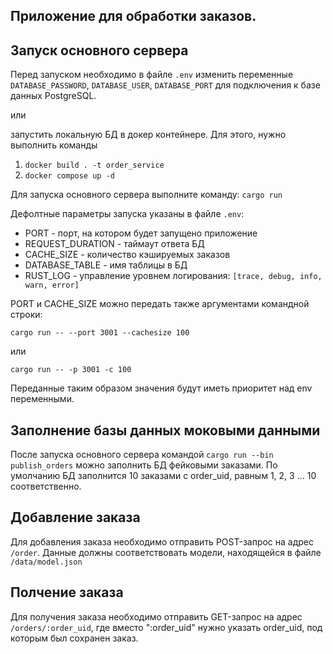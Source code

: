 ## Приложение для обработки заказов.

## Запуск основного сервера
Перед запуском необходимо в файле ```.env``` изменить переменные ```DATABASE_PASSWORD```, ```DATABASE_USER```, ```DATABASE_PORT``` для подключения к базе данных PostgreSQL.

или 

запустить локальную БД в докер контейнере. Для этого, нужно выполнить команды
1. ```docker build . -t order_service```
2. ```docker compose up -d```

Для запуска основного сервера выполните команду: ```cargo run```

Дефолтные параметры запуска указаны в файле ```.env```:
* PORT - порт, на котором будет запущено приложение
* REQUEST_DURATION - таймаут ответа БД
* CACHE_SIZE - количество кэшируемых заказов
* DATABASE_TABLE - имя таблицы в БД
* RUST_LOG - управление уровнем логирования: ```[trace, debug, info, warn, error]```

PORT и CACHE_SIZE можно передать также аргументами командной строки:

```cargo run -- --port 3001 --cachesize 100```

или

```cargo run -- -p 3001 -c 100```

Переданные таким образом значения будут иметь приоритет над env переменными.

## Заполнение базы данных моковыми данными
После запуска основного сервера командой ```cargo run --bin publish_orders``` можно заполнить БД фейковыми заказами.
По умолчанию БД заполнится 10 заказами с order_uid, равным 1, 2, 3 ... 10 соответственно.

## Добавление заказа

Для добавления заказа необходимо отправить POST-запрос на адрес ```/order```. 
Данные должны соответствовать модели, находящейся в файле ```/data/model.json```

## Полчение заказа
Для получения заказа необходимо отправить GET-запрос на адрес ```/orders/:order_uid```, где вместо ":order_uid" нужно указать order_uid, под которым был сохранен заказ.